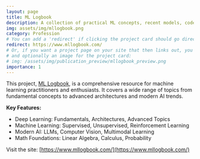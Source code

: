 ```yaml
---
layout: page
title: ML Logbook
description: A collection of practical ML concepts, recent models, code examples and questions for interview.
img: assets/img/mllogbook.png
category: Profession
# You can add a 'redirect' if clicking the project card should go directly to the site
redirect: https://www.mllogbook.com/
# Or, if you want a project page on your site that then links out, you can add the link in the body
# and optionally an image for the project card:
# img: /assets/img/publication_preview/mllogbook_preview.png
importance: 1
---
```


This project, [ML Logbook](https://www.mllogbook.com/), is a comprehensive resource for machine learning practitioners and enthusiasts. It covers a wide range of topics from fundamental concepts to advanced architectures and modern AI trends.

**Key Features:**
*   Deep Learning: Fundamentals, Architectures, Advanced Topics
*   Machine Learning: Supervised, Unsupervised, Reinforcement Learning
*   Modern AI: LLMs, Computer Vision, Multimodal Learning
*   Math Foundations: Linear Algebra, Calculus, Probability

Visit the site: [https://www.mllogbook.com/](https://www.mllogbook.com/) 